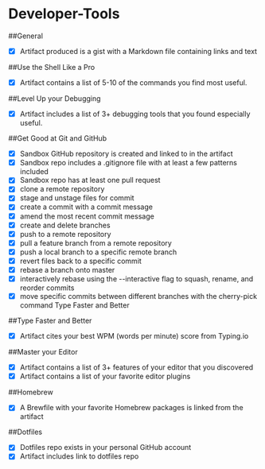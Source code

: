 # Developer-Tools
##General
- [x] Artifact produced is a gist with a Markdown file containing links and text

##Use the Shell Like a Pro
- [x] Artifact contains a list of 5-10 of the commands you find most useful.

##Level Up your Debugging
- [x] Artifact includes a list of 3+ debugging tools that you found especially useful.

##Get Good at Git and GitHub
- [x] Sandbox GitHub repository is created and linked to in the artifact
- [x] Sandbox repo includes a .gitignore file with at least a few patterns included
- [x] Sandbox repo has at least one pull request
- [x] clone a remote repository
- [x] stage and unstage files for commit
- [x] create a commit with a commit message
- [x] amend the most recent commit message
- [x] create and delete branches
- [x] push to a remote repository
- [x] pull a feature branch from a remote repository
- [x] push a local branch to a specific remote branch
- [x] revert files back to a specific commit
- [x] rebase a branch onto master
- [x] interactively rebase using the --interactive flag to squash, rename, and reorder commits
- [x] move specific commits between different branches with the cherry-pick command
Type Faster and Better

##Type Faster and Better
- [x] Artifact cites your best WPM (words per minute) score from Typing.io

##Master your Editor
- [x] Artifact contains a list of 3+ features of your editor that you discovered
- [x] Artifact contains a list of your favorite editor plugins

##Homebrew
- [x]  A Brewfile with your favorite Homebrew packages is linked from the artifact

##Dotfiles
- [x] Dotfiles repo exists in your personal GitHub account
- [x] Artifact includes link to dotfiles repo
